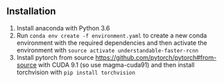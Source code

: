 ## Installation
1. Install anaconda with Python 3.6
2. Run `conda env create -f environment.yaml` to create a new conda environment with the required dependencies and then activate the environment with `source activate understandable-faster-rcnn`
3. Install pytorch from source https://github.com/pytorch/pytorch#from-source with CUDA 9.1 (so use magma-cuda91) and then install torchvision with `pip install torchvision`
